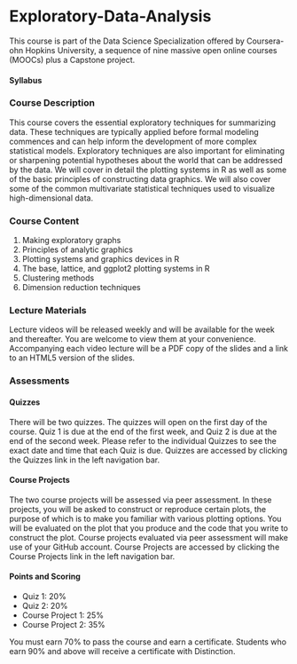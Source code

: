 # Exploratory-Data-Analysis
This course is part of the Data Science Specialization offered by Coursera-ohn Hopkins University, a sequence of nine massive open online courses (MOOCs) plus a Capstone project.

#### Syllabus
### Course Description
This course covers the essential exploratory techniques for summarizing data. These techniques are typically applied before formal modeling commences and can help inform the development of more complex statistical models. Exploratory techniques are also important for eliminating or sharpening potential hypotheses about the world that can be addressed by the data. We will cover in detail the plotting systems in R as well as some of the basic principles of constructing data graphics. We will also cover some of the common multivariate statistical techniques used to visualize high-dimensional data.
### Course Content
1. Making exploratory graphs
2. Principles of analytic graphics
3. Plotting systems and graphics devices in R
4. The base, lattice, and ggplot2 plotting systems in R
5. Clustering methods
6. Dimension reduction techniques

### Lecture Materials
Lecture videos will be released weekly and will be available for the week and thereafter. You are welcome to view them at your convenience. Accompanying each video lecture will be a PDF copy of the slides and a link to an HTML5 version of the slides.

### Assessments
#### Quizzes
There will be two quizzes. The quizzes will open on the first day of the course. Quiz 1 is due at the end of the first week, and Quiz 2 is due at the end of the second week. Please refer to the individual Quizzes to see the exact date and time that each Quiz is due. Quizzes are accessed by clicking the Quizzes link in the left navigation bar.

#### Course Projects
The two course projects will be assessed via peer assessment. In these projects, you will be asked to construct or reproduce certain plots, the purpose of which is to make you familiar with various plotting options. You will be evaluated on the plot that you produce and the code that you write to construct the plot. Course projects evaluated via peer assessment will make use of your GitHub account. Course Projects are accessed by clicking the Course Projects link in the left navigation bar.

#### Points and Scoring
* Quiz 1: 20%
* Quiz 2: 20%
* Course Project 1: 25%
* Course Project 2: 35%

You must earn 70% to pass the course and earn a certificate. Students who earn 90% and above will receive a certificate with Distinction.
